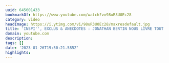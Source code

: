 ```yaml
---
uuid: 645601433
bookmarkOf: https://www.youtube.com/watch?v=98uR3U0Ec28
category: video
headImage: https://i.ytimg.com/vi/98uR3U0Ec28/maxresdefault.jpg
title: 'INSPI'', EXCLUS & ANECDOTES : JONATHAN BERTIN NOUS LIVRE TOUT !'
domain: youtube.com
description:
tags: []
date: '2023-01-26T19:50:21.585Z'
highlights:
---
```



